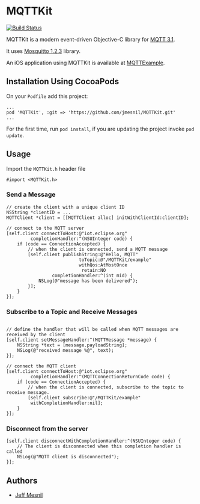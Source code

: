 # MQTTKit

[![Build Status](https://travis-ci.org/jmesnil/MQTTKit.png?branch=master)](https://travis-ci.org/jmesnil/MQTTKit)

MQTTKit is a modern event-driven Objective-C library for [MQTT 3.1][mqtt].

It uses [Mosquitto 1.2.3](http://mosquitto.org) library.

An iOS application using MQTTKit is available at [MQTTExample](https://github.com/jmesnil/MQTTExample).

## Installation Using CocoaPods

On your ```Podfile``` add this project:

```
...
pod 'MQTTKit', :git => 'https://github.com/jmesnil/MQTTKit.git'
...
```

For the first time, run ```pod install```, if you are updating the project invoke ```pod update```.

## Usage

Import the `MQTTKit.h` header file

```objc
#import <MQTTKit.h>
```

### Send a Message

```objc
// create the client with a unique client ID
NSString *clientID = ...
MQTTClient *client = [[MQTTClient alloc] initWithClientId:clientID];

// connect to the MQTT server
[self.client connectToHost:@"iot.eclipse.org" 
         completionHandler:^(NSUInteger code) {
    if (code == ConnectionAccepted) {
        // when the client is connected, send a MQTT message
        [self.client publishString:@"Hello, MQTT"
                           toTopic:@"/MQTTKit/example"
                           withQos:AtMostOnce
                            retain:NO
                 completionHandler:^(int mid) {
            NSLog(@"message has been delivered");
        }];
    }
}];

```

### Subscribe to a Topic and Receive Messages

```objc

// define the handler that will be called when MQTT messages are received by the client
[self.client setMessageHandler:^(MQTTMessage *message) {
    NSString *text = [message.payloadString];
    NSLog(@"received message %@", text);
}];

// connect the MQTT client
[self.client connectToHost:@"iot.eclipse.org"
         completionHandler:^(MQTTConnectionReturnCode code) {
    if (code == ConnectionAccepted) {
        // when the client is connected, subscribe to the topic to receive message.
        [self.client subscribe:@"/MQTTKit/example"
         withCompletionHandler:nil];
    }
}];
```

### Disconnect from the server

```objc
[self.client disconnectWithCompletionHandler:^(NSUInteger code) {
    // The client is disconnected when this completion handler is called
    NSLog(@"MQTT client is disconnected");
}];
```
## Authors

* [Jeff Mesnil](http://jmesnil.net/)

[mqtt]: http://public.dhe.ibm.com/software/dw/webservices/ws-mqtt/mqtt-v3r1.html
